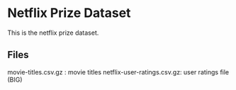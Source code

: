 # Netflix Prize Dataset

This is the netflix prize dataset. 



## Files

movie-titles.csv.gz : movie titles
netflix-user-ratings.csv.gz: user ratings file (BIG)

